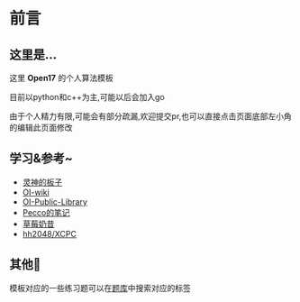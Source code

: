 # 前言

## 这里是...
这里 $\mathcal{\pmb{Open17}}$ 的个人算法模板  

目前以python和c++为主,可能以后会加入go

由于个人精力有限,可能会有部分疏漏,欢迎提交pr,也可以直接点击页面底部左小角的编辑此页面修改

## 学习&参考~

- [灵神的板子](https://github.com/EndlessCheng/codeforces-go)
- [OI-wiki](https://oi-wiki.org/)
- [OI-Public-Library](https://github.com/enkerewpo/OI-Public-Library)
- [Pecco的笔记](https://zhuanlan.zhihu.com/p/105467597)
- [草莓奶昔](https://github.com/981377660LMT/algorithm-study)
- [hh2048/XCPC](https://github.com/hh2048/XCPC)

## 其他:bread:

模板对应的一些练习题可以在[题库](/page/problems)中搜索对应的标签

